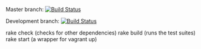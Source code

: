 Master branch: [![Build Status](https://magnum.travis-ci.com/badatcomputer/cookbook-ci.svg?token=aaaEpFJvuwYJf8JnpFPd&branch=master)](https://magnum.travis-ci.com/badatcomputer/cookbook-ci)


Development branch: [![Build Status](https://magnum.travis-ci.com/badatcomputer/cookbook-ci.svg?token=aaaEpFJvuwYJf8JnpFPd&branch=develop)](https://magnum.travis-ci.com/badatcomputer/cookbook-ci)

rake check (checks for other dependencies)
rake build (runs the test suites)
rake start (a wrapper for vagrant up)
